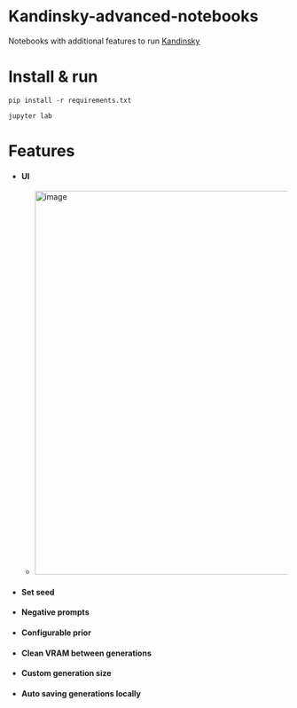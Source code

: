 # Kandinsky-advanced-notebooks
Notebooks with additional features to run [Kandinsky](https://github.com/ai-forever/Kandinsky-2)

# Install & run

   `pip install -r requirements.txt`
   
   `jupyter lab`

# Features
- #### UI
   - <img width="692" alt="image" src="https://user-images.githubusercontent.com/15163043/233421400-485e932c-c0ac-4556-b0e2-8c563d992bb4.png">
- #### Set seed
- #### Negative prompts
- #### Configurable prior
- #### Clean VRAM between generations
- #### Custom generation size
- #### Auto saving generations locally
